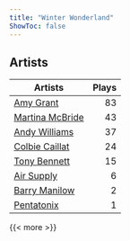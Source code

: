 ```yaml
---
title: "Winter Wonderland"
ShowToc: false
---
```


## Artists
Artists | Plays 
----- | -----: 
[Amy Grant](/artists/amy-grant-3053) | 83
[Martina McBride](/artists/martina-mcbride-35319) | 43
[Andy Williams](/artists/andy-williams-16425) | 37
[Colbie Caillat](/artists/colbie-caillat-33213) | 24
[Tony Bennett](/artists/tony-bennett-2564) | 15
[Air Supply](/artists/air-supply-2618) | 6
[Barry Manilow](/artists/barry-manilow-31897) | 2
[Pentatonix](/artists/pentatonix-655231) | 1

{{< more >}}